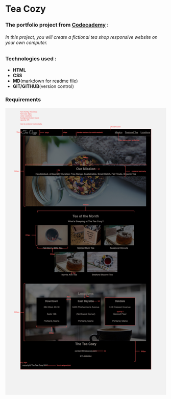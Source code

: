 # Tea Cozy

### The portfolio project from [Codecademy](http://codecademy.com) :
###### In this project, you will create a fictional tea shop responsive website on your own computer. 


### Technologies used :
* **HTML**
* **CSS**
* **MD**(markdown for readme file)
* **GIT/GITHUB**(version control)



### Requirements
![requirements image](./requirements.jpg)